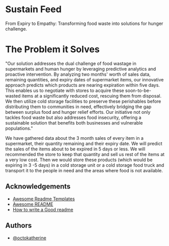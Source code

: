 
# Sustain Feed 

From Expiry to Empathy: Transforming food waste into solutions for hunger challenge.

# The Problem it Solves
"Our solution addresses the dual challenge of food wastage in supermarkets and human hunger by leveraging predictive analytics and proactive intervention. By analyzing two months' worth of sales data, remaining quantities, and expiry dates of supermarket items, our innovative approach predicts which products are nearing expiration within five days. This enables us to negotiate with stores to acquire these soon-to-be-wasted items at a significantly reduced cost, rescuing them from disposal. We then utilize cold storage facilities to preserve these perishables before distributing them to communities in need, effectively bridging the gap between surplus food and hunger relief efforts. Our initiative not only tackles food waste but also addresses food insecurity, offering a sustainable solution that benefits both businesses and vulnerable populations."

We have gathered data about the 3 month sales of every item in a supermarket, their quantity  remaining and their expiry date. We will predict the sales of the items about to be expired in 5 days or less. We will recommended the store to keep that quantity and sell us rest of the items at a very low cost. Then we would store these products (which would be expiring in 3 -5 days) in a cold storage unit or a cold storage food truck and transport it to the people in need and the areas where food is not available.
## Acknowledgements

 - [Awesome Readme Templates](https://awesomeopensource.com/project/elangosundar/awesome-README-templates)
 - [Awesome README](https://github.com/matiassingers/awesome-readme)
 - [How to write a Good readme](https://bulldogjob.com/news/449-how-to-write-a-good-readme-for-your-github-project)


## Authors

- [@octokatherine](https://www.github.com/octokatherine)

